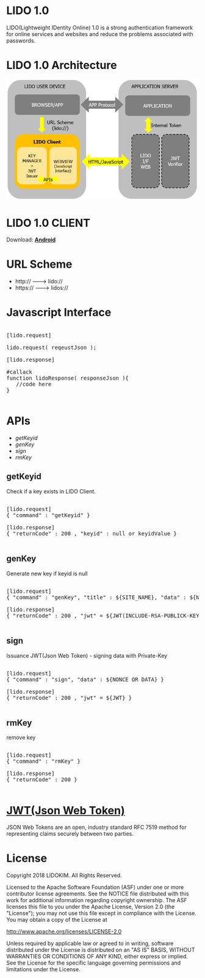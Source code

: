 # LIDO 1.0 
LIDO(Lightweight IDentity Online) 1.0 is a strong authentication framework for online services and websites and reduce the problems associated with passwords.

# LIDO 1.0 Architecture
![LIDO 1.0 Architecture](LIDO_10_Architecture.png)

# LIDO 1.0 CLIENT
Download: [**Android**](https://play.google.com/store/apps/details?id=lido.client)

# URL Scheme
* http:// ---> lido://
* https:// ---> lidos://

# Javascript Interface

<pre>

[lido.request]

lido.request( reqeustJson );

[lido.response]

#callack
function lidoResponse( responseJson ){
   //code here
}

</pre>

# APIs
* *getKeyid*
* *genKey*
* *sign*
* *rmKey*

## getKeyid
Check if a key exists in LIDO Client.

<pre>

[lido.request]
{ "command" : "getKeyid" }

[lido.response]
{ "returnCode" : 200 , "keyid" : null or keyidValue }

</pre>

## genKey
Generate new key if keyid is null

<pre>

[lido.request]
{ "command" : "genKey", "title" : ${SITE_NAME}, "data" : ${NONCE OR DATA} }

[lido.response]
{ "returnCode" : 200 , "jwt" = ${JWT(INCLUDE-RSA-PUBLICK-KEY)} }

</pre>

## sign
Issuance JWT(Json Web Token) - signing data with Private-Key

<pre>

[lido.request]
{ "command" : "sign", "data" : ${NONCE OR DATA} }

[lido.response]
{ "returnCode" : 200 , "jwt" = ${JWT} }

</pre>

## rmKey
remove key

<pre>

[lido.request]
{ "command" : "rmKey" }

[lido.response]
{ "returnCode" : 200 }

</pre>

# [JWT(Json Web Token)](https://jwt.io)
JSON Web Tokens are an open, industry standard RFC 7519 method for representing claims securely between two parties.

# License
Copyright 2018 LIDOKIM. All Rights Reserved.

Licensed to the Apache Software Foundation (ASF) under one or more contributor license agreements. See the NOTICE file distributed with this work for additional information regarding copyright ownership. The ASF licenses this file to you under the Apache License, Version 2.0 (the "License"); you may not use this file except in compliance with the License. You may obtain a copy of the License at

http://www.apache.org/licenses/LICENSE-2.0

Unless required by applicable law or agreed to in writing, software distributed under the License is distributed on an "AS IS" BASIS, WITHOUT WARRANTIES OR CONDITIONS OF ANY KIND, either express or implied. See the License for the specific language governing permissions and limitations under the License.
